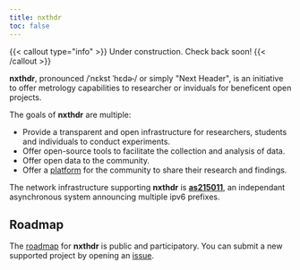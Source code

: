 ```yaml
---
title: nxthdr
toc: false
---
```


{{< callout type="info" >}}
  Under construction. Check back soon!
{{< /callout >}}

**nxthdr**, pronounced /ˈnɛkst ˈhɛdə˞/ or simply "Next Header", is an initiative to offer metrology capabilities to researcher or inviduals for beneficent open projects.

The goals of **nxthdr** are multiple:
* Provide a transparent and open infrastructure for researchers, students and individuals to conduct experiments.
* Offer open-source tools to facilitate the collection and analysis of data.
* Offer open data to the community.
* Offer a [platform](https://discord.gg/KRsVs7jafg) for the community to share their research and findings.

The network infrastructure supporting **nxthdr** is [**as215011**](/as215011), an independant asynchronous system announcing multiple ipv6 prefixes.

## Roadmap

The [roadmap](https://github.com/orgs/nxthdr/projects/1) for **nxthdr** is public and participatory. You can submit a new supported project by opening an [issue](https://github.com/nxthdr/roadmap/issues).